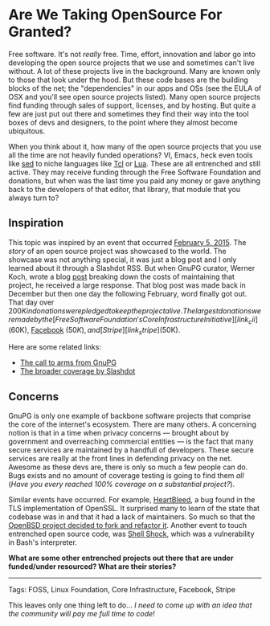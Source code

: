 # Are We Taking OpenSource For Granted?

Free software. It's not _really_ free. Time, effort, innovation and labor go
into developing the open source projects that we use and sometimes can't live
without. A lot of these projects live in the background. Many are known only to
those that look under the hood. But these code bases are the building blocks
of the net; the "dependencies" in our apps and OSs (see the EULA of OSX and
you'll see open source projects listed). Many open source projects find
funding through sales of support, licenses, and by hosting. But quite a few are
just put out there and sometimes they find their way into the tool boxes of
devs and designers, to the point where they almost become ubiquitous.

When you think about it, how many of the open source projects that you use all
the time are not heavily funded operations? VI, Emacs, heck even tools like
[sed][link_sed] to niche languages like [Tcl][link_tcl] or [Lua][link_lua].
These are all entrenched and still active. They may receive funding through the
Free Software Foundation and donations, but when was the last time you paid any
money or gave anything back to the developers of that editor, that library,
that module that you always turn to?



## Inspiration

This topic was inspired by an event that occurred [February 5, 2015][link_feb5]. 
The _story_ of an open source project was showcased to the world. The showcase
was not anything special, it was just a blog post and I only learned about it
through a Slashdot RSS. But when GnuPG curator, Werner Koch, wrote a blog
[post][link_koch] breaking down the costs of maintaining that project, he
received a large response. That blog post was made back in December but then
one day the following February, word finally got out. That day over $200K in
donations were pledged to keep the project alive. The largest donations were
made by the [Free Software Foundation's Core Infrastructure
Initiative][link_cii] ($60K), [Facebook][link_gnupg_fb] ($50K), and
[Stripe][link_stripe] ($50K).

Here are some related links:

  - [The call to arms from GnuPG][link_gnupg_blog]
  - [The broader coverage by Slashdot][link_gnupg_slashdot]

## Concerns

GnuPG is only one example of backbone software projects that comprise the core
of the internet's ecosystem. There are many others. A concerning notion is that
in a time when privacy concerns &mdash; brought about by government and overreaching
commercial entities &mdash; is the fact that many secure services are maintained by a
handfull of developers. These secure services are really at the front lines in
defending privacy on the net.  Awesome as these devs are, there is only so much
a few people can do. Bugs exists and no amount of coverage testing is going to
find them _all_ (_Have you every reached 100% coverage on a substantial project?_).

Similar events have occurred. For example, [HeartBleed][link_heartbleed], a bug
found in the TLS implementation of OpenSSL. It surprised many to learn of the
state that codebase was in and that it had a lack of maintainers. So much so
that the [OpenBSD project decided to fork and refactor it][link_openbsd].
Another event to touch entrenched open source code, was [Shell Shock][link_shellshock],
which was a vulnerability in Bash's interpreter.

**What are some other entrenched projects out there that are under funded/under
resourced? What are their stories?**

---

Tags: FOSS, Linux Foundation, Core Infrastructure, Facebook, Stripe

[link_gnupg_blog]: https://gnupg.org/blog/20141214-gnupg-and-g10.html
[link_gnupg_slashdot]: http://it.slashdot.org/story/15/02/05/2243258/gpg-programmer-werner-koch-is-running-out-of-money
[link_gnupg_fb]: https://www.facebook.com/notes/protect-the-graph/supporting-gnu-privacy-guard/1564591893780956
[link_openbsd]: http://www.zdnet.com/article/openbsd-forks-prunes-fixes-openssl/#!
[link_cii]: http://www.linuxfoundation.org/programs/core-infrastructure-initiative
[link_stripe]: https://twitter.com/stripe/status/563449352635432960
[link_heartbleed]: https://en.wikipedia.org/wiki/Heartbleed
[link_lua]: http://lua.org
[link_tcl]: http://tcl.tk
[link_sed]: https://www.gnu.org/software/sed/
[link_koch]:https://gnupg.org/blog/20141214-gnupg-and-g10.html
[link_feb5]: http://www.propublica.org/article/the-worlds-email-encryption-software-relies-on-one-guy-who-is-going-broke
[link_shellshock]: https://web.nvd.nist.gov/view/vuln/detail?vulnId=CVE-2014-6271

This leaves only one thing left to do... _I need to come up with an idea that
the community will pay me full time to code!_
